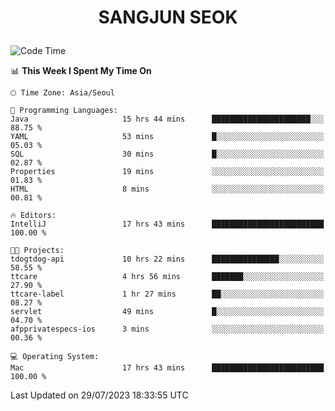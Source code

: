 <h1>
 <p align="center">
   SANGJUN SEOK
 </p>
</h1>

<!--START_SECTION:waka-->
![Code Time](http://img.shields.io/badge/Code%20Time-2%2C723%20hrs%2053%20mins-blue)

📊 **This Week I Spent My Time On** 

```text
🕑︎ Time Zone: Asia/Seoul

💬 Programming Languages: 
Java                     15 hrs 44 mins      ██████████████████████░░░   88.75 % 
YAML                     53 mins             █░░░░░░░░░░░░░░░░░░░░░░░░   05.03 % 
SQL                      30 mins             █░░░░░░░░░░░░░░░░░░░░░░░░   02.87 % 
Properties               19 mins             ░░░░░░░░░░░░░░░░░░░░░░░░░   01.83 % 
HTML                     8 mins              ░░░░░░░░░░░░░░░░░░░░░░░░░   00.81 % 

🔥 Editors: 
IntelliJ                 17 hrs 43 mins      █████████████████████████   100.00 % 

🐱‍💻 Projects: 
tdogtdog-api             10 hrs 22 mins      ███████████████░░░░░░░░░░   58.55 % 
ttcare                   4 hrs 56 mins       ███████░░░░░░░░░░░░░░░░░░   27.90 % 
ttcare-label             1 hr 27 mins        ██░░░░░░░░░░░░░░░░░░░░░░░   08.27 % 
servlet                  49 mins             █░░░░░░░░░░░░░░░░░░░░░░░░   04.70 % 
afpprivatespecs-ios      3 mins              ░░░░░░░░░░░░░░░░░░░░░░░░░   00.36 % 

💻 Operating System: 
Mac                      17 hrs 43 mins      █████████████████████████   100.00 % 
```


 Last Updated on 29/07/2023 18:33:55 UTC
<!--END_SECTION:waka-->
